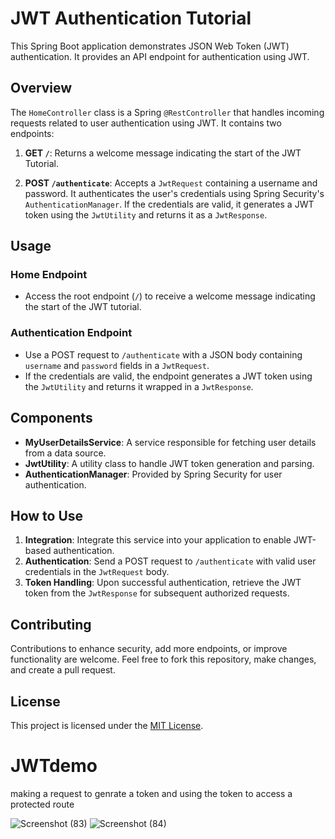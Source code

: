 # JWT Authentication Tutorial

This Spring Boot application demonstrates JSON Web Token (JWT) authentication. It provides an API endpoint for authentication using JWT.

## Overview

The `HomeController` class is a Spring `@RestController` that handles incoming requests related to user authentication using JWT. It contains two endpoints:

1. **GET `/`**: Returns a welcome message indicating the start of the JWT Tutorial.

2. **POST `/authenticate`**: Accepts a `JwtRequest` containing a username and password. It authenticates the user's credentials using Spring Security's `AuthenticationManager`. If the credentials are valid, it generates a JWT token using the `JwtUtility` and returns it as a `JwtResponse`.

## Usage

### Home Endpoint
- Access the root endpoint (`/`) to receive a welcome message indicating the start of the JWT tutorial.

### Authentication Endpoint
- Use a POST request to `/authenticate` with a JSON body containing `username` and `password` fields in a `JwtRequest`.
- If the credentials are valid, the endpoint generates a JWT token using the `JwtUtility` and returns it wrapped in a `JwtResponse`.

## Components

- **MyUserDetailsService**: A service responsible for fetching user details from a data source.
- **JwtUtility**: A utility class to handle JWT token generation and parsing.
- **AuthenticationManager**: Provided by Spring Security for user authentication.

## How to Use

1. **Integration**: Integrate this service into your application to enable JWT-based authentication.
2. **Authentication**: Send a POST request to `/authenticate` with valid user credentials in the `JwtRequest` body.
3. **Token Handling**: Upon successful authentication, retrieve the JWT token from the `JwtResponse` for subsequent authorized requests.

## Contributing

Contributions to enhance security, add more endpoints, or improve functionality are welcome. Feel free to fork this repository, make changes, and create a pull request.

## License

This project is licensed under the [MIT License](LICENSE).


# JWTdemo

making a request to genrate a token and using the token to access a protected route 



![Screenshot (83)](https://user-images.githubusercontent.com/38097150/129947163-02877435-1d07-43fe-bd9d-aa59b9072489.png)
![Screenshot (84)](https://user-images.githubusercontent.com/38097150/129947176-0358d2da-66ef-420d-b472-881842260dc0.png)
